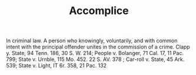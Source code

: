 ---
title: Accomplice
permalink: "/definitions/accomplice.html"
body: In criminal law. A person who knowingly, voluntarily, and with common intent
  with the principal offender unites in the commission of a crime. Clapp y. State,
  94 Tenn. 186, 30 S. W. 214; People v. Bolanger, 71 Cal. 17, 11 Pac. 799; State v.
  Urnble, 115 Mo. 452. 22 S. AV. 378 ; Car-roll v. State, 45 Ark. 539; State v. Light,
  IT 6r. 358, 21 Pac. 132
published_at: '2018-07-07'
layout: post
---